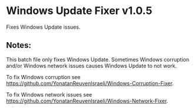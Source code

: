 # Windows Update Fixer v1.0.5
Fixes Windows Update issues.
## Notes:
This batch file only fixes Windows Update. Sometimes Windows corruption and/or Windows network issues causes Windows Update to not work.

To fix Windows corruption see https://github.com/YonatanReuvenIsraeli/Windows-Corruption-Fixer.

To fix Windows network issues see https://github.com/YonatanReuvenIsraeli/Windows-Network-Fixer.
